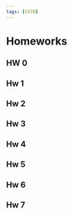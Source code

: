 ```yaml
---
tags: [CS70]
---
```

# Homeworks

## HW 0

## Hw 1

## Hw 2

## Hw 3

## Hw 4

## Hw 5

## Hw 6

## Hw 7